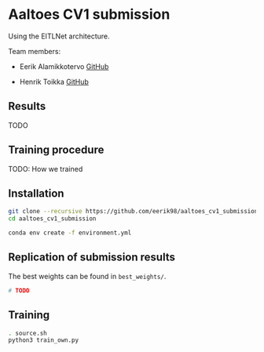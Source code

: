 # Aaltoes CV1 submission

Using the EITLNet architecture.

Team members:

- Eerik Alamikkotervo [GitHub](https://github.com/eerik98)

- Henrik Toikka [GitHub](https://github.com/htoik)

## Results

TODO

## Training procedure

TODO: How we trained

## Installation

```bash
git clone --recursive https://github.com/eerik98/aaltoes_cv1_submission
cd aaltoes_cv1_submission

conda env create -f environment.yml
```

## Replication of submission results

The best weights can be found in `best_weights/`.

```bash
# TODO
```

## Training

```bash
. source.sh
python3 train_own.py
```
